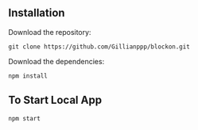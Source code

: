 Installation
------------
Download the repository:

`git clone https://github.com/Gillianppp/blockon.git`

Download the dependencies:

`npm install`

To Start Local App
---------
`npm start`



